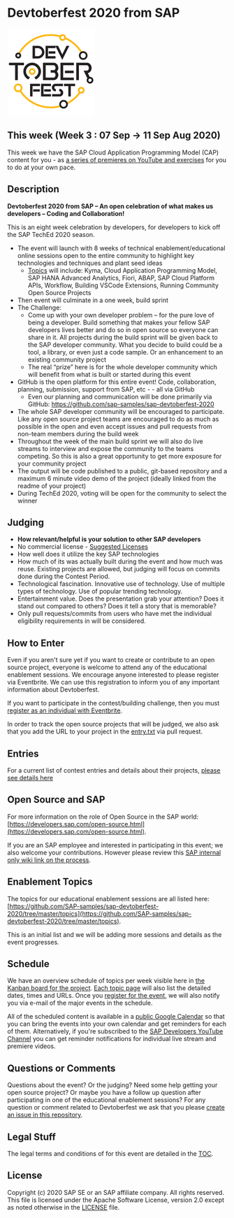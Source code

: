 # Devtoberfest 2020 from SAP
<img src="./Devtoberfest2020.jpg" width="200">

## This week (Week 3 : 07 Sep → 11 Sep Aug 2020)

This week we have the SAP Cloud Application Programming Model (CAP) content for you - as [a series of premieres on YouTube and exercises](topics/cap/README.md) for you to do at your own pace. 

## Description

**Devtoberfest 2020 from SAP – An open celebration of what makes us developers – Coding and Collaboration!**

This is an eight week celebration by developers, for developers to kick off the SAP TechEd 2020 season.

* The event will launch with 8 weeks of technical enablement/educational online sessions open to the entire community to highlight key technologies and techniques and plant seed ideas
  * [Topics](./topics/) will include: Kyma, Cloud Application Programming Model, SAP HANA Advanced Analytics, Fiori, ABAP, SAP Cloud Platform APIs, Workflow, Building VSCode Extensions, Running Community Open Source Projects
* Then event will culminate in a one week, build sprint
* The Challenge:
  * Come up with your own developer problem – for the pure love of being a developer. Build something that makes your fellow SAP developers lives better and do so in open source so everyone can share in it. All projects during the build sprint will be given back to the SAP developer community. What you decide to build could be a tool, a library, or even just a code sample. Or an enhancement to an existing community project
  * The real “prize” here is for the whole developer community which will benefit from what is built or started during this event
* GitHub is the open platform for this entire event! Code, collaboration, planning, submission, support from SAP, etc - - all via GitHub
  * Even our planning and communication will be done primarily via GitHub: <https://github.com/sap-samples/sap-devtoberfest-2020>
* The whole SAP developer community will be encouraged to participate.  Like any open source project teams are encouraged to do as much as possible in the open and even accept issues and pull requests from non-team members during the build week
* Throughout the week of the main build sprint we will also do live streams to interview and expose the community to the teams competing. So this is also a great opportunity to get more exposure for your community project
* The output will be code published to a public, git-based repository and a maximum 6 minute video demo of the project (ideally linked from the readme of your project)
* During TechEd 2020, voting will be open for the community to select the winner

## Judging

* **How relevant/helpful is your solution to other SAP developers**
* No commercial license - [Suggested Licenses](https://opensource.org/licenses/alphabetical)
* How well does it utilize the key SAP technologies
* How much of its was actually built during the event and how much was reuse. Existing projects are allowed, but judging will focus on commits done during the Contest Period.
* Technological fascination.  Innovative use of technology.  Use of multiple types of technology.  Use of popular trending technology.
* Entertainment value.  Does the presentation grab your attention?  Does it stand out compared to others?  Does it tell a story that is memorable?
* Only pull requests/commits from users who have met the individual eligibility requirements in will be considered.

## How to Enter

Even if you aren't sure yet if you want to create or contribute to an open source project, everyone is welcome to attend any of the educational enablement sessions.  We encourage anyone interested to please register via Eventbrite. We can use this registration to inform you of any important information about Devtoberfest.

If you want to participate in the contest/building challenge, then you must [register as an individual with Eventbrite](https://www.eventbrite.com/e/devtoberfest-registration-116904322977).

In order to track the open source projects that will be judged, we also ask that you add the URL to your project in the [entry.txt](entry.txt) via pull request.

## Entries

For a current list of contest entries and details about their projects, [please see details here](entries.md)

## Open Source and SAP

For more information on the role of Open Source in the SAP world: [https://developers.sap.com/open-source.html](https://developers.sap.com/open-source.html).

If you are an SAP employee and interested in participating in this event; we also welcome your contributions. However please review this [SAP internal only wiki link on the process](https://wiki.wdf.sap.corp/wiki/display/ospodocs/Contributing).

## Enablement Topics

The topics for our educational enablement sessions are all listed here: [https://github.com/SAP-samples/sap-devtoberfest-2020/tree/master/topics](https://github.com/SAP-samples/sap-devtoberfest-2020/tree/master/topics).

This is an initial list and we will be adding more sessions and details as the event progresses.

## Schedule

We have an overview schedule of topics per week visible here in [the Kanban board for the project](https://github.com/SAP-samples/sap-devtoberfest-2020/projects/1). [Each topic page](https://github.com/SAP-samples/sap-devtoberfest-2020/tree/master/topics) will also list the detailed dates, times and URLs. Once you [register for the event](#how-to-enter), we will also notify you via e-mail of the major events in the schedule.

All of the scheduled content is available in a [public Google Calendar](https://calendar.google.com/calendar?cid=Ym1ibGJucHFkOHMwcWZoYnZnMjJqazE3OWdAZ3JvdXAuY2FsZW5kYXIuZ29vZ2xlLmNvbQ) so that you can bring the events into your own calendar and get reminders for each of them. Alternatively, if you're subscribed to the [SAP Developers YouTube Channel](https://www.youtube.com/user/sapdevs) you can get reminder notifications for individual live stream and premiere videos.

## Questions or Comments

Questions about the event?  Or the judging?  Need some help getting your open source project?  Or maybe you have a follow up question after participating in one of the educational enablement sessions?  For any question or comment related to Devtoberfest we ask that you please [create an issue in this repository](https://github.com/SAP-samples/sap-devtoberfest-2020/issues/new).

## Legal Stuff

The legal terms and conditions of for this event are detailed in the [TOC](TOC.md).

## License

Copyright (c) 2020 SAP SE or an SAP affiliate company. All rights reserved.
This file is licensed under the Apache Software License, version 2.0 except as noted otherwise in the [LICENSE](LICENSE) file.
